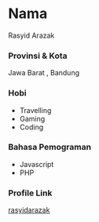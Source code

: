 # Nama
Rasyid Arazak

### Provinsi & Kota

Jawa Barat , Bandung

### Hobi

- Travelling
- Gaming
- Coding

### Bahasa Pemograman 

- Javascript
- PHP

### Profile Link

[rasyidarazak](https://github.com/rasyidarazak)
